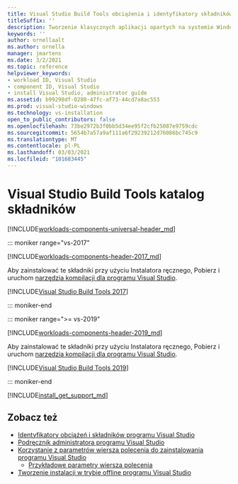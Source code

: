 ```yaml
---
title: Visual Studio Build Tools obciążenia i identyfikatory składników
titleSuffix: ''
description: Tworzenie klasycznych aplikacji opartych na systemie Windows przy użyciu obciążeń i identyfikatorów składników programu Visual Studio
keywords: ''
author: ornellaalt
ms.author: ornella
manager: jmartens
ms.date: 3/2/2021
ms.topic: reference
helpviewer_keywords:
- workload ID, Visual Studio
- component ID, Visual Studio
- install Visual Studio, administrator guide
ms.assetid: b99298df-0280-47fc-af73-44cd7a8ac553
ms.prod: visual-studio-windows
ms.technology: vs-installation
open_to_public_contributors: false
ms.openlocfilehash: 73be2972b3f0bb5d34ee95f2cfb25087e9759cdc
ms.sourcegitcommit: 5654b7a57a9af111a6f29239212d76086bc745c9
ms.translationtype: MT
ms.contentlocale: pl-PL
ms.lasthandoff: 03/03/2021
ms.locfileid: "101683445"
---
```

# <a name="visual-studio-build-tools-component-directory"></a>Visual Studio Build Tools katalog składników

[!INCLUDE[workloads-components-universal-header_md](includes/workloads-components-universal-header_md.md)]

::: moniker range="vs-2017"

[!INCLUDE[workloads-components-header-2017_md](includes/workloads-components-header-2017_md.md)]

Aby zainstalować te składniki przy użyciu Instalatora ręcznego, Pobierz i uruchom [narzędzia kompilacji dla programu Visual Studio](https://visualstudio.microsoft.com/downloads/#build-tools-for-visual-studio-2017).

[!INCLUDE[Visual Studio Build Tools 2017](includes/vs-2017/workload-component-id-vs-build-tools.md)]

::: moniker-end

::: moniker range=">= vs-2019"

[!INCLUDE[workloads-components-header-2019_md](includes/workloads-components-header-2019_md.md)]

Aby zainstalować te składniki przy użyciu Instalatora ręcznego, Pobierz i uruchom [narzędzia kompilacji dla programu Visual Studio](https://visualstudio.microsoft.com/downloads/#build-tools-for-visual-studio-2019).

[!INCLUDE[Visual Studio Build Tools 2019](includes/vs-2019/workload-component-id-vs-build-tools.md)]

::: moniker-end

[!INCLUDE[install_get_support_md](includes/install_get_support_md.md)]

## <a name="see-also"></a>Zobacz też

* [Identyfikatory obciążeń i składników programu Visual Studio](workload-and-component-ids.md)
* [Podręcznik administratora programu Visual Studio](visual-studio-administrator-guide.md)
* [Korzystanie z parametrów wiersza polecenia do zainstalowania programu Visual Studio](use-command-line-parameters-to-install-visual-studio.md)
  * [Przykładowe parametry wiersza polecenia](command-line-parameter-examples.md)
* [Tworzenie instalacji w trybie offline programu Visual Studio](create-an-offline-installation-of-visual-studio.md)
